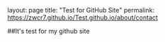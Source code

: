 layout: page
title: "Test for GitHub Site"
permalink:  https://zwcr7.github.io/Test.github.io/about/contact

##It's test for my github site

